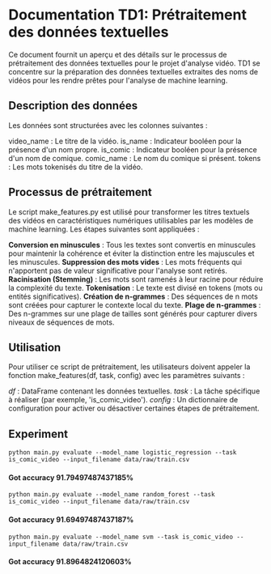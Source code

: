 # Documentation TD1: Prétraitement des données textuelles
Ce document fournit un aperçu et des détails sur le processus de prétraitement des données textuelles pour le projet d'analyse vidéo. TD1 se concentre sur la préparation des données textuelles extraites des noms de vidéos pour les rendre prêtes pour l'analyse de machine learning.

## Description des données
Les données sont structurées avec les colonnes suivantes :

video_name : Le titre de la vidéo.
is_name : Indicateur booléen pour la présence d'un nom propre.
is_comic : Indicateur booléen pour la présence d'un nom de comique.
comic_name : Le nom du comique si présent.
tokens : Les mots tokenisés du titre de la vidéo.

## Processus de prétraitement
Le script make_features.py est utilisé pour transformer les titres textuels des vidéos en caractéristiques numériques utilisables par les modèles de machine learning. Les étapes suivantes sont appliquées :

**Conversion en minuscules** : Tous les textes sont convertis en minuscules pour maintenir la cohérence et éviter la distinction entre les majuscules et les minuscules.
**Suppression des mots vides** : Les mots fréquents qui n'apportent pas de valeur significative pour l'analyse sont retirés.
**Racinisation (Stemming)** : Les mots sont ramenés à leur racine pour réduire la complexité du texte.
**Tokenisation** : Le texte est divisé en tokens (mots ou entités significatives).
**Création de n-grammes** : Des séquences de n mots sont créées pour capturer le contexte local du texte.
**Plage de n-grammes** : Des n-grammes sur une plage de tailles sont générés pour capturer divers niveaux de séquences de mots.
## Utilisation
Pour utiliser ce script de prétraitement, les utilisateurs doivent appeler la fonction make_features(df, task, config) avec les paramètres suivants :

_df_ : DataFrame contenant les données textuelles.
_task_ : La tâche spécifique à réaliser (par exemple, 'is_comic_video').
_config_ : Un dictionnaire de configuration pour activer ou désactiver certaines étapes de prétraitement.

## Experiment

`python main.py evaluate --model_name logistic_regression --task is_comic_video --input_filename data/raw/train.csv `

#### Got accuracy 91.79497487437185%

`python main.py evaluate --model_name random_forest --task is_comic_video --input_filename data/raw/train.csv`

#### Got accuracy 91.69497487437187%

`python main.py evaluate --model_name svm --task is_comic_video --input_filename data/raw/train.csv`

#### Got accuracy 91.8964824120603%




